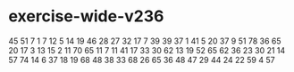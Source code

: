 # exercise-wide-v236
45
51
7
1
7
12
5
14
19
46
28
27
32
17
7
39
39
37
1
41
5
20
37
9
51
78
36
65
20
17
3
13
15
2
11
70
65
11
7
11
41
17
33
30
62
13
19
52
65
62
36
23
30
21
14
57
74
14
6
37
18
19
68
48
38
33
68
26
65
36
48
47
29
44
24
22
59
4
57

